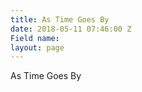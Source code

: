 ```yaml
---
title: As Time Goes By
date: 2018-05-11 07:46:00 Z
Field name: 
layout: page
---
```


As Time Goes By